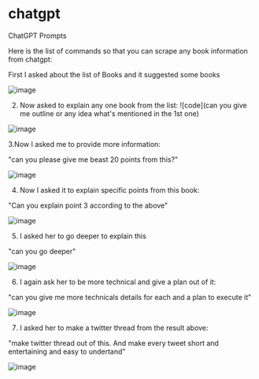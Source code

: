 # chatgpt
ChatGPT Prompts


Here is the list of commands so that you can scrape any book information from chatgpt:

First I asked about the list of Books and it suggested some books

![image](https://user-images.githubusercontent.com/18091939/210236167-8402f18b-c9ac-412f-a8e3-9f0f5d721347.png)

2. Now asked to explain any one book from the list:
 ![code](can you give me outline or any idea what's mentioned in the 1st one)
 
 ![image](https://user-images.githubusercontent.com/18091939/210236294-db6bcc98-67a8-4e63-82cb-c4f33dadcb4f.png)

3.Now I asked me to provide more information:

"can you please give me beast 20 points from this?"

![image](https://user-images.githubusercontent.com/18091939/210236362-73c14ee4-4670-4afc-8ddb-94370ec1b01f.png)

4. Now I asked it to explain specific points from this book:

"Can you explain point 3 according to the above"

![image](https://user-images.githubusercontent.com/18091939/210236507-eab6f60f-0b26-4908-9d4c-e4af96866564.png)

5. I asked her to go deeper to explain this

"can you go deeper"

![image](https://user-images.githubusercontent.com/18091939/210236713-5b0151a8-9bcd-4aac-a9d7-9f70b1193842.png)

6. I again ask her to be more technical and give a plan out of it:

"can you give me more technicals details for  each and a plan to execute it"

![image](https://user-images.githubusercontent.com/18091939/210236899-83fd4d60-3fe6-4fc3-880a-cc849c054dde.png)

7. I asked her to make a twitter  thread from the result above:

"make twitter thread out of this. And make every tweet short and entertaining and easy to undertand"

![image](https://user-images.githubusercontent.com/18091939/210237092-f1f2de3d-29c7-4c5a-9bdb-7a5aefe6535a.png)
